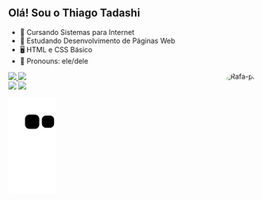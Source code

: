 ## Olá! Sou o Thiago Tadashi


- 🔭 Cursando Sistemas para Internet
- 🌱 Estudando Desenvolvimento de Páginas Web
- 🖥️ HTML e CSS Básico
- 🙂 Pronouns: ele/dele

<div align="left">
  <a href="https://github.com/TadashiThiago">
  <img height="180em" src="https://github-readme-stats.vercel.app/api?username=TadashiThiago&show_icons=true&theme=dark&include_all_commits=true&count_private=true"/>
  <img height="180em" src="https://github-readme-stats.vercel.app/api/top-langs/?username=TadashiThiago&layout=compact&langs_count=7&theme=dark"/>
  <img align="right" alt="Rafa-pic" height="150" style="border-radius:50px;" src="[https://media.discordapp.net/attachments/639956127056134178/890373478988013628/Publicacoes_Instagram_1_1.png?width=676&height=676"](https://tenor.com/es/ver/anime-computer-pc-playing-gaming-gif-8674130)">

</div>
 
<div>
  <a href="https://instagram.com/tadashi_thiago" target="_blank"><img src="https://img.shields.io/badge/-Instagram-%23E4405F?style=for-the-badge&logo=instagram&logoColor=white" target="_blank"></a>
  <a href="mailto:qtadaship@gmail.com"><img src="https://img.shields.io/badge/-Gmail-%23333?style=for-the-badge&logo=gmail&logoColor=white" target="_blank"></a>
</div>  

  ![Snake animation](https://github.com/TadashiThiago/TadashiThiago/blob/output/github-contribution-grid-snake.svg)

  

